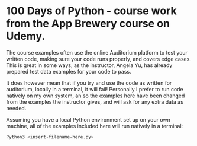 # 100 Days of Python - course work from the App Brewery course on Udemy.

The course examples often use the online Auditorium platform to test your written code, making sure your code runs properly, and covers edge cases. This is great in some ways, as the instructor, Angela Yu, has already prepared test data examples for your code to pass.

It does however mean that if you try and use the code as written for auditorium, locally in a terminal, it will fail!
Personally I prefer to run code natively on my own system, an so the examples here have been changed from the examples the instructor gives, and will ask for any extra data as needed.

Assuming you have a local Python environment set up on your own machine, all of the examples included here will run natively in a terminal:

```bash
Python3 <insert-filename-here.py>
```
